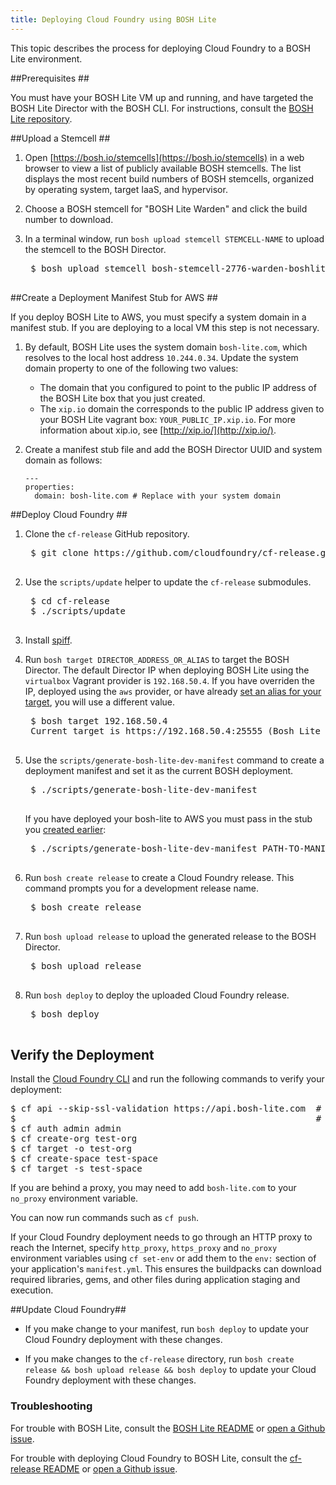 ```yaml
---
title: Deploying Cloud Foundry using BOSH Lite
---
```


This topic describes the process for deploying Cloud Foundry to a BOSH Lite environment.

##<a id="prerequisites"></a>Prerequisites ##

You must have your BOSH Lite VM up and running, and have targeted the BOSH Lite Director with the BOSH CLI. For instructions, consult the [BOSH Lite repository](https://github.com/cloudfoundry/bosh-lite).

##<a id="stemcell"></a>Upload a Stemcell ##

1. Open [https://bosh.io/stemcells](https://bosh.io/stemcells) in a web browser to view a list of publicly available BOSH stemcells. The list displays the most recent build numbers of BOSH stemcells, organized by operating system, target IaaS, and hypervisor.

1. Choose a BOSH stemcell for "BOSH Lite Warden" and click the build number to download.

1. In a terminal window, run `bosh upload stemcell STEMCELL-NAME` to upload the
stemcell to the BOSH Director.

    <pre class="terminal">
    $ bosh upload stemcell bosh-stemcell-2776-warden-boshlite-ubuntu-trusty-go_agent.tgz
    </pre>

##<a id="create-stub"></a>Create a Deployment Manifest Stub for AWS ##

If you deploy BOSH Lite to AWS, you must specify a system domain in a manifest stub. If you are deploying to a local VM this step is not necessary.

1. By default, BOSH Lite uses the system domain `bosh-lite.com`, which resolves to the local host address `10.244.0.34`. Update the system domain property to one of the following two values:
    - The domain that you configured to point to the public IP address of the BOSH Lite box that you just created.
    - The `xip.io` domain the corresponds to the public IP address given to your BOSH Lite vagrant box: `YOUR_PUBLIC_IP.xip.io`. For more information about xip.io, see [http://xip.io/](http://xip.io/).

1. Create a manifest stub file and add the BOSH Director UUID and system domain as follows:

    ```
    ---
    properties:
      domain: bosh-lite.com # Replace with your system domain
    ```

##<a id="deploy-cf"></a>Deploy Cloud Foundry ##

1. Clone the `cf-release` GitHub repository.

    <pre class="terminal">
    $ git clone https://github.com/cloudfoundry/cf-release.git
    </pre>

1. Use the `scripts/update` helper to update the `cf-release` submodules.

    <pre class="terminal">
    $ cd cf-release
    $ ./scripts/update
    </pre>

1. Install [spiff](https://github.com/cloudfoundry-incubator/spiff).

1. Run `bosh target DIRECTOR_ADDRESS_OR_ALIAS` to target the BOSH Director.  The default Director IP when deploying BOSH Lite using the `virtualbox` Vagrant provider is `192.168.50.4`.  If you have overriden the IP, deployed using the `aws` provider, or have already [set an alias for your target](https://bosh.io/docs/sysadmin-commands.html#director), you will use a different value.

    <pre class="terminal">
    $ bosh target 192.168.50.4
    Current target is https://192.168.50.4:25555 (Bosh Lite Director)
    </pre>

1. Use the `scripts/generate-bosh-lite-dev-manifest` command to create a deployment manifest and set it as the current BOSH deployment.

    <pre class="terminal">
    $ ./scripts/generate-bosh-lite-dev-manifest
    </pre>

    If you have deployed your bosh-lite to AWS you must pass in the stub you [created earlier](#create-stub):

    <pre class="terminal">
    $ ./scripts/generate-bosh-lite-dev-manifest PATH-TO-MANIFEST-STUB
    </pre>

1. Run `bosh create release` to create a Cloud Foundry release.
This command prompts you for a development release name.

    <pre class="terminal">
    $ bosh create release
    </pre>

1. Run `bosh upload release` to upload the generated release to the BOSH
Director.

    <pre class="terminal">
    $ bosh upload release
    </pre>

1. Run `bosh deploy` to deploy the uploaded Cloud Foundry release.

    <pre class="terminal">
    $ bosh deploy
    </pre>

## <a id="verify"></a>Verify the Deployment ##

Install the [Cloud Foundry CLI](https://github.com/cloudfoundry/cli) and run the following commands to verify your deployment:

<pre class="terminal">
$ cf api --skip-ssl-validation https://api.bosh-lite.com  #  If deploying BOSH-Lite to AWS, use
$                                                         #  https://api.BOSH-LITE-PUBLIC-IP.xip.io instead
$ cf auth admin admin
$ cf create-org test-org
$ cf target -o test-org
$ cf create-space test-space
$ cf target -s test-space
</pre>

If you are behind a proxy, you may need to add `bosh-lite.com` to your `no_proxy` environment variable.

You can now run commands such as `cf push`.

If your Cloud Foundry deployment needs to go through an HTTP proxy to reach the Internet, specify `http_proxy`, `https_proxy` and `no_proxy` environment variables using `cf set-env` or add them to the `env:` section of your application's `manifest.yml`. This ensures the buildpacks can download required libraries, gems, and other files during application staging and execution.

##<a id="update-cf"></a>Update Cloud Foundry##

* If you make change to your manifest, run `bosh deploy` to update your Cloud Foundry deployment with these changes.

* If you make changes to the `cf-release` directory, run `bosh create release && bosh upload release && bosh deploy` to update your Cloud Foundry deployment with these changes.

### Troubleshooting

For trouble with BOSH Lite, consult the [BOSH Lite README](https://github.com/cloudfoundry/bosh-lite/blob/master/README.md) or [open a Github issue](https://github.com/cloudfoundry/bosh-lite/issues).

For trouble with deploying Cloud Foundry to BOSH Lite, consult the [cf-release README](https://github.com/cloudfoundry/cf-release/blob/master/README.md) or [open a Github issue](https://github.com/cloudfoundry/cf-release/issues).

